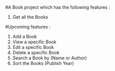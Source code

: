 #A Book project which has the following features :

1) Get all the Books

#Upcoming features : 

1) Add a Book
2) View a specific Book
3) Edit a specific Book
4) Delete a specific Book
5) Search a Book by (Name or Author)
6) Sort the Books (Publish Year)
